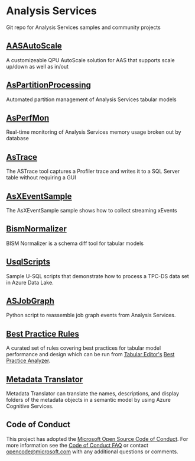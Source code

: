 # Analysis Services
Git repo for Analysis Services samples and community projects

## [AASAutoScale](https://github.com/Microsoft/Analysis-Services/tree/master/AASAutoScale)
A customizeable QPU AutoScale solution for AAS that supports scale up/down as well as in/out

## [AsPartitionProcessing](https://github.com/Microsoft/Analysis-Services/tree/master/AsPartitionProcessing)
Automated partition management of Analysis Services tabular models

## [AsPerfMon](https://github.com/Microsoft/Analysis-Services/tree/master/AsPerfMon)
Real-time monitoring of Analysis Services memory usage broken out by database

## [AsTrace](https://github.com/Microsoft/Analysis-Services/tree/master/AsTrace)
The ASTrace tool captures a Profiler trace and writes it to a SQL Server table without requiring a GUI

## [AsXEventSample](https://github.com/Microsoft/Analysis-Services/tree/master/AsXEventSample)
The AsXEventSample sample shows how to collect streaming xEvents

## [BismNormalizer](https://github.com/Microsoft/Analysis-Services/tree/master/BismNormalizer)
BISM Normalizer is a schema diff tool for tabular models

## [UsqlScripts](https://github.com/Microsoft/Analysis-Services/tree/master/UsqlScripts)
Sample U-SQL scripts that demonstrate how to process a TPC-DS data set in Azure Data Lake.

## [ASJobGraph](https://github.com/Microsoft/Analysis-Services/tree/master/ASJobGraphEvents)
Python script to reassemble job graph events from Analysis Services.

## [Best Practice Rules](https://github.com/microsoft/Analysis-Services/tree/master/BestPracticeRules)
A curated set of rules covering best practices for tabular model performance and design which can be run from [Tabular Editor's](https://tabulareditor.com/ "Tabular Editor") [Best Practice Analyzer](https://docs.tabulareditor.com/Best-Practice-Analyzer.html "Best Practice Analyzer").

## [Metadata Translator](https://github.com/microsoft/Analysis-Services/tree/master/MetadataTranslator)
Metadata Translator can translate the names, descriptions, and display folders of the metadata objects in a semantic model by using Azure Cognitive Services.

## Code of Conduct
This project has adopted the [Microsoft Open Source Code of
Conduct](https://opensource.microsoft.com/codeofconduct/).
For more information see the [Code of Conduct
FAQ](https://opensource.microsoft.com/codeofconduct/faq/) or
contact [opencode@microsoft.com](mailto:opencode@microsoft.com)
with any additional questions or comments.
